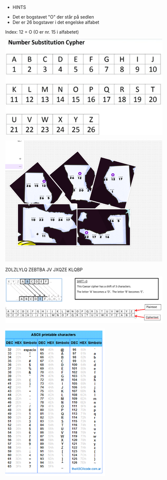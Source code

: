 -  HINTS

*  Det er bogstavet "O" der står på sedlen
*  Der er 26 bogstaver i det engelske alfabet

Index: 12 = O (O er nr. 15 i alfabetet)

![Alphabet](images/image.png)

![CipherSamlet](cipher_samlet.PNG)

ZOLZLYLQ ZEBTBA JV JXQZE KLQBP

![Caeser Cipher](images/image-2.png)

![ASCII Unicode](images/image-3.png)
